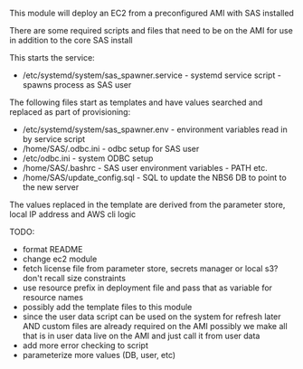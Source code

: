 This module will deploy an EC2 from a preconfigured AMI with SAS installed

There are some required scripts and files that need to be on the AMI
for use in addition to the core SAS install

This starts the service:
- /etc/systemd/system/sas_spawner.service  - systemd service script - spawns process as SAS user

The following files start as templates and have values searched and replaced as part of provisioning:
- /etc/systemd/system/sas_spawner.env  - environment variables read in by service script
- /home/SAS/.odbc.ini  - odbc setup for SAS user
- /etc/odbc.ini - system ODBC setup
- /home/SAS/.bashrc  - SAS user environment variables - PATH etc.
- /home/SAS/update_config.sql - SQL to update the NBS6 DB to point to the new server


The values replaced in the template are derived from the parameter store,
local IP address and AWS cli logic

TODO: 
- format README
- change ec2 module
- fetch license file from parameter store, secrets manager or local s3?
  don't recall size constraints
- use resource prefix in deployment file and pass that as variable for
  resource names
- possibly add the template files to this module
- since the user data script can be used on the system for refresh later
  AND custom files are already required on the AMI possibly we make all
that is in user data live on the AMI and just call it from user data
- add more error checking to script 
- parameterize more values (DB, user, etc)
